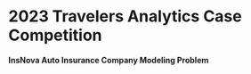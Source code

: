 <h1><b> 2023 Travelers Analytics Case Competition</b></h1>
<p><b>InsNova Auto Insurance Company Modeling Problem</b></p>
